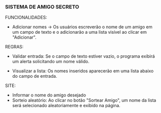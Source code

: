### SISTEMA DE AMIGO SECRETO ###

FUNCIONALIDADES:

 - Adicionar nomes -> Os usuários escreverão o nome de um amigo em um campo de texto e o adicionarão a uma lista visível ao clicar em "Adicionar".

REGRAS:

- Validar entrada: Se o campo de texto estiver vazio, o programa exibirá um alerta solicitando um nome válido.

- Visualizar a lista: Os nomes inseridos aparecerão em uma lista abaixo do campo de entrada.


SITE:

- Informar o nome do amigo desejado
- Sorteio aleatório: Ao clicar no botão "Sortear Amigo", um nome da lista será selecionado aleatoriamente e exibido na página.